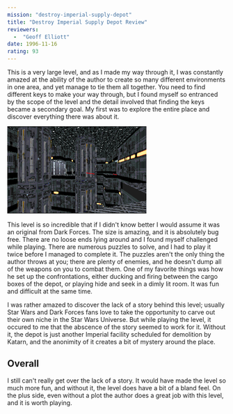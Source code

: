 ```yaml
---
mission: "destroy-imperial-supply-depot"
title: "Destroy Imperial Supply Depot Review"
reviewers: 
  -  "Geoff Elliott"
date: 1996-11-16
rating: 93
---
```


This is a very large level, and as I made my way through it, I was constantly amazed at the ability of the author to create so many different environments in one area, and yet manage to tie them all together. You need to find different keys to make your way through, but I found myself so entranced by the scope of the level and the detail involved that finding the keys became a secondary goal. My first was to explore the entire place and discover everything there was about it.

![Imperial Supply Depot screenshot](./depot.png "Several different styles, including many large open areas, are combined with thought and skill to form the depot.")

This level is so incredible that if I didn't know better I would assume it was an original from Dark Forces. The size is amazing, and it is absolutely bug free. There are no loose ends lying around and I found myself challenged while playing. There are numerous puzzles to solve, and I had to play it twice before I managed to complete it. The puzzles aren't the only thing the author throws at you; there are plenty of enemies, and he doesn't dump all of the weapons on you to combat them. One of my favorite things was how he set up the confrontations, either ducking and firing between the cargo boxes of the depot, or playing hide and seek in a dimly lit room. It was fun and difficult at the same time.

I was rather amazed to discover the lack of a story behind this level; usually Star Wars and Dark Forces fans love to take the opportunity to carve out their own niche in the Star Wars Universe. But while playing the level, it occured to me that the abscence of the story seemed to work for it. Without it, the depot is just another Imperial facility scheduled for demolition by Katarn, and the anonimity of it creates a bit of mystery around the place.


## Overall

I still can't really get over the lack of a story. It would have made the level so much more fun, and without it, the level does have a bit of a bland feel. On the plus side, even without a plot the author does a great job with this level, and it is worth playing.